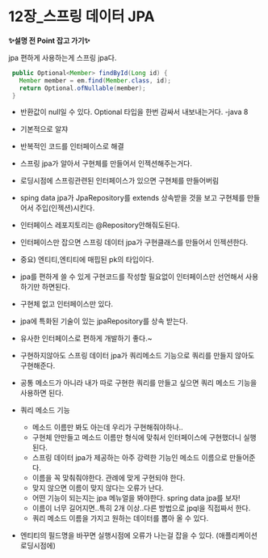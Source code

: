 # 12장_스프링 데이터 JPA

<b>✨설명 전 Point 잡고 가기✨</b> 

jpa 편하게 사용하는게 스프링 jpa다. 

```java
 public Optional<Member> findById(Long id) {
   Member member = em.find(Member.class, id);
   return Optional.ofNullable(member);
 }

```
- 반환값이 null일 수 있다. Optional 타입을 한번 감싸서 내보내는거다.
-java 8
- 기본적으로 알쟈
- 반복적인 코드를 인터페이스로 해결
- 스프링 jpa가 알아서 구현체를 만들어서 인젝션해주는거다.
- 로딩시점에 스프링관련된 인터페이스가 있으면 구현체를 만들어버림
- sping data jpa가 JpaRepository를 extends 상속받을 것을 보고 구현체를 만들어서 주입(인젝션)시킨다.
- 인터페이스 레포지토리는 @Repository안해줘도된다.
- 인터페이스만 잡으면 스프링 데이터 jpa가  구현클래스를 만들어서 인젝션한다.

- 중요) 엔티티,엔티티에 매핍된 pk의 타입이다.
- jpa를 편하게 쓸 수 있게 구현코드를 작성할 필요없이 인터페이스만 선언해서 사용하기만 하면된다.
- 구현체 없고 인터페이스만 있다.
- jpa에 특화된 기술이 있는 jpaRepository를 상속 받는다.
- 유사한 인터페이스로 편하게 개발하기 좋다.~
- 구현하지않아도 스프링 데이터 jpa가 쿼리메소드 기능으로 쿼리를 만들지 않아도 구현해준다.

- 공통 메소드가 아니라 내가 따로 구현한 쿼리를 만들고 싶으면 쿼리 메소드 기능을 사용하면 된다. 
- 쿼리 메소드 기능
  - 메소드 이름만 봐도 아는데 우리가 구현해줘야하나..
  - 구현체 안만들고 메소드 이름만 형식에 맞춰서 인터페이스에 구현했더니 실행된다.
  - 스프링 데이터 jpa가 제공하는 아주 강력한 기능인 메소드 이름으로 만들어준다.
  - 이름을 꼭 맞춰줘야한다. 관례에 맞게 구현되야 한다.
  - 맞지 않으면 이름이 맞지 않다는 오류가 난다.
  - 어떤 기능이 되는지는 jpa 메뉴얼을 봐야한다. spring data jpa를 보자!
  - 이름이 너무 길어지면..특히 2개 이상..다른 방법으로 jpql을 직접짜서 한다.
  - 쿼리 메소드 이름을 가지고 원하는 데이터를 뽑아 올 수 있다.
 
 - 엔티티의 필드명을 바꾸면 실행시점에 오류가 나는걸 잡을 수 있다. (애플리케이션 로딩시점에)
